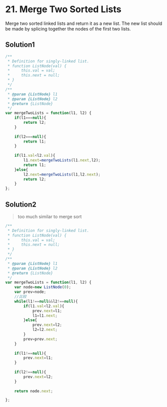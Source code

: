 # 21. Merge Two Sorted Lists
Merge two sorted linked lists and return it as a new list. The new list should be made by splicing together the nodes of the first two lists.
## Solution1
``` js
/**
 * Definition for singly-linked list.
 * function ListNode(val) {
 *     this.val = val;
 *     this.next = null;
 * }
 */
/**
 * @param {ListNode} l1
 * @param {ListNode} l2
 * @return {ListNode}
 */
var mergeTwoLists = function(l1, l2) {
    if(l1===null){
        return l2;
    }
    
    if(l2===null){
        return l1;
    }
    
    if(l1.val<l2.val){
        l1.next=mergeTwoLists(l1.next,l2);
        return l1;
    }else{
        l2.next=mergeTwoLists(l1,l2.next);
        return l2;
    }
};
```

## Solution2
> too much similar to merge sort
``` js
/**
 * Definition for singly-linked list.
 * function ListNode(val) {
 *     this.val = val;
 *     this.next = null;
 * }
 */
/**
 * @param {ListNode} l1
 * @param {ListNode} l2
 * @return {ListNode}
 */
var mergeTwoLists = function(l1, l2) {
    var node=new ListNode(0);
    var prev=node;
    //比较
    while(l1!==null&&l2!==null){
        if(l1.val<l2.val){
            prev.next=l1;
            l1=l1.next;
        }else{
            prev.next=l2;
            l2=l2.next;
        }
        prev=prev.next;
    }
    
    if(l1!==null){
        prev.next=l1;
    }
    
    if(l2!==null){
        prev.next=l2;
    }
    
    return node.next;

};
```